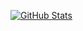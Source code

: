 [![GitHub Stats](https://github-readme-stats.vercel.app/api?username=akash4Tech)](https://github.com/anuraghazra/github-readme-stats)
